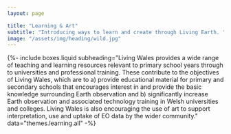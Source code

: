```yaml
---
layout: page

title: "Learning & Art"
subtitle: "Introducing ways to learn and create through Living Earth. "
image: "/assets/img/heading/wild.jpg"
---
```


{%-
include boxes.liquid
subheading="Living Wales provides a wide range of teaching and learning resources relevant to primary school years through to universities and professional training. These contribute to the objectives of Living Wales, which are to a) provide educational material for primary and secondary schools that encourages interest in and provide the basic knowledge surrounding Earth observation and b) significantly increase Earth observation and associated technology training in Welsh universities and colleges. Living Wales is also encouraging the use of art to support interpretation, use and uptake of EO data by the wider community."
data="themes.learning.all"
-%}
